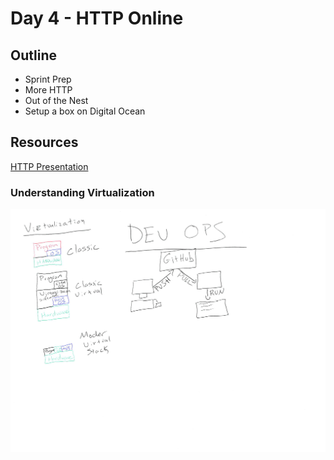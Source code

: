 # Day 4 - HTTP Online

## Outline

* Sprint Prep
* More HTTP
* Out of the Nest
* Setup a box on Digital Ocean

## Resources

[HTTP Presentation](https://com.ricks.io/Day4)

### Understanding Virtualization

![Lecture Notes](./images/LectureNotes04_Page_1.png)


